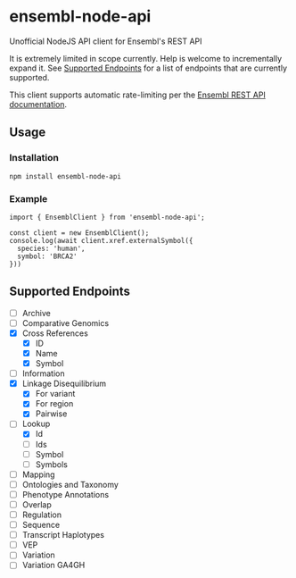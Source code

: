 # ensembl-node-api

Unofficial NodeJS API client for Ensembl's REST API

It is extremely limited in scope currently. Help is welcome to incrementally expand it. See [Supported Endpoints](#supported-endpoints) for a list of endpoints that are currently supported.

This client supports automatic rate-limiting per the [Ensembl REST API documentation](https://github.com/Ensembl/ensembl-rest/wiki/Rate-Limits).

## Usage

### Installation

```
npm install ensembl-node-api
```

### Example

```
import { EnsemblClient } from 'ensembl-node-api';

const client = new EnsemblClient();
console.log(await client.xref.externalSymbol({
  species: 'human',
  symbol: 'BRCA2'
}))
```

## Supported Endpoints

- [ ] Archive
- [ ] Comparative Genomics
- [x] Cross References
  - [x] ID
  - [x] Name
  - [x] Symbol
- [ ] Information
- [x] Linkage Disequilibrium
  - [x] For variant
  - [x] For region
  - [x] Pairwise
- [ ] Lookup
  - [x] Id
  - [ ] Ids
  - [ ] Symbol
  - [ ] Symbols
- [ ] Mapping
- [ ] Ontologies and Taxonomy
- [ ] Phenotype Annotations
- [ ] Overlap
- [ ] Regulation
- [ ] Sequence
- [ ] Transcript Haplotypes
- [ ] VEP
- [ ] Variation
- [ ] Variation GA4GH
